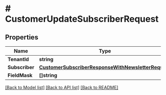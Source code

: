 # # CustomerUpdateSubscriberRequest


## Properties 


Name | Type | Description | Notes
------------ | ------------- | ------------- | -------------
**TenantId**| **string** |   | [optional]
**Subscriber**| [**CustomerSubscriberResponseWithNewsletterRequest**](CustomerSubscriberResponseWithNewsletterRequest.md) |   | [optional]
**FieldMask**| **[]string** |   | [optional]


[[Back to Model list]](../../README.md#models) [[Back to API list]](../../README.md#endpoints) [[Back to README]](../../README.md)

